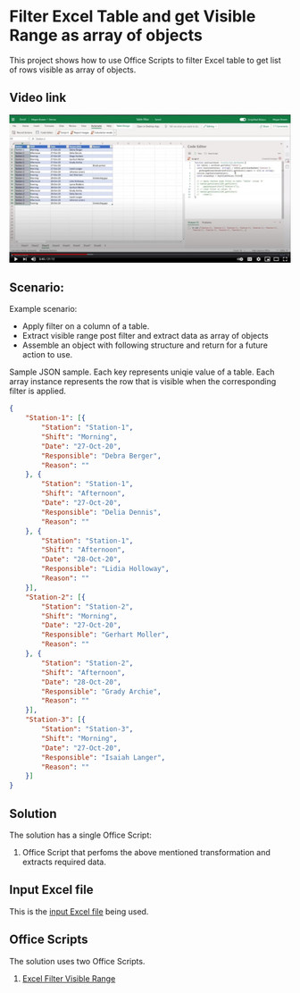 # Filter Excel Table and get Visible Range as array of objects

This project shows how to use Office Scripts to filter Excel table to get list of rows visible as array of objects. 

## Video link

[![Watch step by step video](v_visible_range_as_objects.jpg)](https://youtu.be/Mv7BrvPq84A "Watch step by step video")

## Scenario: 

Example scenario:

* Apply filter on a column of a table.
* Extract visible range post filter and extract data as array of objects
* Assemble an object with following structure and return for a future action to use. 

Sample JSON sample. Each key represents uniqie value of a table. Each array instance represents the row that is visible when the corresponding filter is applied. 

```json
{
	"Station-1": [{
		"Station": "Station-1",
		"Shift": "Morning",
		"Date": "27-Oct-20",
		"Responsible": "Debra Berger",
		"Reason": ""
	}, {
		"Station": "Station-1",
		"Shift": "Afternoon",
		"Date": "27-Oct-20",
		"Responsible": "Delia Dennis",
		"Reason": ""
	}, {
		"Station": "Station-1",
		"Shift": "Afternoon",
		"Date": "28-Oct-20",
		"Responsible": "Lidia Holloway",
		"Reason": ""
	}],
	"Station-2": [{
		"Station": "Station-2",
		"Shift": "Morning",
		"Date": "27-Oct-20",
		"Responsible": "Gerhart Moller",
		"Reason": ""
	}, {
		"Station": "Station-2",
		"Shift": "Afternoon",
		"Date": "28-Oct-20",
		"Responsible": "Grady Archie",
		"Reason": ""
	}],
	"Station-3": [{
		"Station": "Station-3",
		"Shift": "Morning",
		"Date": "27-Oct-20",
		"Responsible": "Isaiah Langer",
		"Reason": ""
	}]
}
```

## Solution 

The solution has a single Office Script: 

1. Office Script that perfoms the above mentioned transformation and extracts required data. 

## Input Excel file

This is the [input Excel file](Excel-Filter.xlsx) being used. 

## Office Scripts

The solution uses two Office Scripts. 

1. [Excel Filter Visible Range](ExcelFilterVisibleRange.ts)


